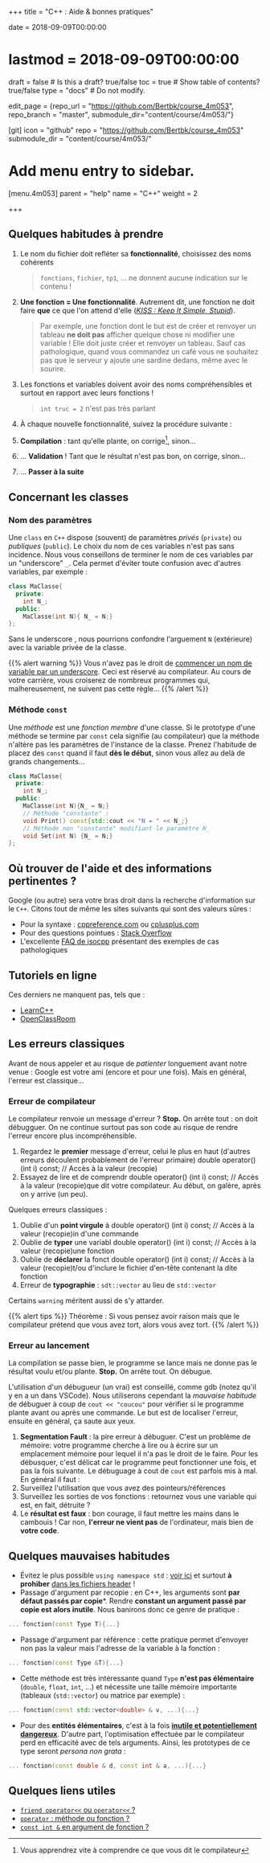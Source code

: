 +++
title = "C++ : Aide & bonnes pratiques"

date = 2018-09-09T00:00:00
# lastmod = 2018-09-09T00:00:00

draft = false  # Is this a draft? true/false
toc = true  # Show table of contents? true/false
type = "docs"  # Do not modify.

edit_page = {repo_url = "https://github.com/Bertbk/course_4m053", repo_branch = "master", submodule_dir="content/course/4m053/"}

[git]
  icon = "github"
  repo = "https://github.com/Bertbk/course_4m053"
  submodule_dir = "content/course/4m053/"

# Add menu entry to sidebar.
[menu.4m053]
  parent = "help"
  name = "C++"
  weight = 2


+++

## Quelques habitudes à prendre

1. Le nom du fichier doit refléter sa **fonctionnalité**, choisissez des noms cohérents

    > `fonctions`, `fichier`, `tp1`, ... ne donnent aucune indication sur le contenu !

2. **Une fonction = Une fonctionnalité**. Autrement dit, une fonction ne doit faire **que** ce que l'on attend d'elle ([*KISS : Keep It Simple, Stupid*](https://fr.wikipedia.org/wiki/Principe_KISS)). 

    > Par exemple, une fonction dont le but est de créer et renvoyer un tableau **ne doit pas** afficher quelque chose ni modifier une variable ! Elle doit juste créer et renvoyer un tableau. Sauf cas pathologique, quand vous commandez un café vous ne souhaitez pas que le serveur y ajoute une sardine dedans, même avec le sourire.

3. Les fonctions et variables doivent avoir des noms compréhensibles et surtout en rapport avec leurs fonctions !

    > `int truc = 2` n'est pas très parlant

4. À chaque nouvelle fonctionnalité, suivez la procédure suivante :
  1. **Compilation** : tant qu'elle plante, on corrige[^1], sinon...
  2. ... **Validation** ! Tant que le résultat n'est pas bon, on corrige, sinon...
  3. ... **Passer à la suite**

[^1]: Vous apprendrez vite à comprendre ce que vous dit le compilateur

## Concernant les classes

### Nom des paramètres

Une `class` en `C++` dispose (souvent) de paramètres *privés* (`private`) ou *publiques* (`public`). Le choix du nom de ces variables n'est pas sans incidence. Nous vous conseillons de terminer le nom de ces variables par un "underscore" `_`. Cela permet d'éviter toute confusion avec d'autres variables, par exemple :

```cpp
class MaClasse{
  private:
    int N_;
  public:
    MaClasse(int N){ N_ = N;}
};
```
Sans le underscore , nous pourrions confondre l'arguement `N` (extérieure) avec la variable privée de la classe.

{{% alert warning %}}
Vous n'avez pas le droit de [commencer un nom de variable par un underscore](https://stackoverflow.com/questions/228783/what-are-the-rules-about-using-an-underscore-in-a-c-identifier). Ceci est réservé au compilateur. Au cours de votre carrière, vous croiserez de nombreux programmes qui, malhereusement, ne suivent pas cette règle...
{{% /alert %}}

### Méthode `const`

Une *méthode* est une *fonction membre* d'une classe. Si le prototype d'une méthode se termine par `const` cela signifie (au compilateur) que la méthode n'altère pas les paramètres de l'instance de la classe. Prenez l'habitude de placez des `const` quand il faut **dès le début**, sinon vous allez au delà de grands changements...

```cpp
class MaClasse{
  private:
    int N_;
  public:
    MaClasse(int N){N_ = N;}
    // Méthode "constante" :
    void Print() const{std::cout << "N = " << N_;} 
    // Méthode non "constante" modifiant le paramètre N_
    void Set(int N) {N_ = N;}
};
```


## Où trouver de l'aide et des informations pertinentes ?

Google (ou autre) sera votre bras droit dans la recherche d'information sur le `C++`. Citons tout de même les sites suivants qui sont des valeurs sûres :

- Pour la syntaxe : [cppreference.com](https://fr.cppreference.com/) ou [cplusplus.com](http://www.cplusplus.com/)
- Pour des questions pointues : [Stack Overflow](http://stackoverflow.com/)
- L'excellente [FAQ de isocpp](https://isocpp.org/faq) présentant des exemples de cas pathologiques

## Tutoriels en ligne

Ces derniers ne manquent pas, tels que :

- [LearnC++](https://www.learncpp.com/)
- [OpenClassRoom](https://openclassrooms.com/fr/courses/1894236-programmez-avec-le-langage-c)


## Les erreurs classiques

Avant de nous appeler et au risque de *patienter* longuement avant notre venue : Google est votre ami (encore et pour une fois). Mais en général, l'erreur est classique...

### Erreur de compilateur

Le compilateur renvoie un message d'erreur ? **Stop.** On arrête tout : on doit débugguer. On ne continue surtout pas son code au risque de rendre l'erreur encore plus incompréhensible.

1. Regardez le **premier** message d'erreur, celui le plus en haut (d'autres erreurs découlent probablement de l'erreur primaire)
double operator() (int i) const; // Accès à la valeur (recopie)
2. Essayez de lire et de comprendr
double operator() (int i) const; // Accès à la valeur (recopie)que dit votre compilateur. Au début, on galère, après on y arrive (un peu).

Quelques erreurs classiques :

1. Oublie d'un **point virgule** à
double operator() (int i) const; // Accès à la valeur (recopie)in d'une commande
2. Oublie de **typer** une variabl
double operator() (int i) const; // Accès à la valeur (recopie)une fonction
3. Oublie de **déclarer** la fonct
double operator() (int i) const; // Accès à la valeur (recopie)t/ou d'inclure le fichier d'en-tête contenant la dite fonction
4. Erreur de **typographie** : `sdt::vector` au lieu de `std::vector`

Certains `warning` méritent aussi de s'y attarder.

{{% alert tips %}}
Théorème : Si vous pensez avoir raison mais que le compilateur prétend que vous avez tort, alors vous avez tort.
{{% /alert %}}

### Erreur au lancement

La compilation se passe bien, le programme se lance mais ne donne pas le résultat voulu et/ou plante. **Stop.** On arrête tout. On débugue.

L'utilisation d'un débugueur (un vrai) est conseillé, comme gdb (notez qu'il y en a un dans VSCode). Nous utiliserons cependant la *mauvaise habitude* de débuguer à coup de `cout << "coucou"` pour vérifier si le programme plante avant ou après une commande. Le but est de localiser l'erreur, ensuite en général, ça saute aux yeux.

1. **Segmentation Fault** : la pire erreur à débuguer. C'est un problème de mémoire: votre programme cherche à lire ou à écrire sur un emplacement mémoire pour lequel il n'a pas le droit de le faire. Pour les débusquer, c'est délicat car le programme peut fonctionner une fois, et pas la fois suivante. Le débuguage à cout de `cout` est parfois mis à mal. En général il faut :
  1. Surveillez l'utilisation que vous avez des pointeurs/références
  2. Surveillez les sorties de vos fonctions : retournez vous une variable qui est, en fait, détruite ?
2. Le **résultat est faux** : bon courage, il faut mettre les mains dans le cambouis ! Car non, **l'erreur ne vient pas** de l'ordinateur, mais bien de **votre code**.

## Quelques mauvaises habitudes

 - Évitez le plus possible `using namespace std` : [voir ici](https://stackoverflow.com/a/1453605/14065) et surtout **à prohiber** [dans les fichiers header](https://stackoverflow.com/questions/5849457/using-namespace-in-c-headers) !
- Passage d'argument par recopie : en C++, les arguments sont **par défaut passés par copie***. Rendre **constant un argument passé par copie est alors inutile**. Nous banirons donc ce genre de pratique :

```cpp
... fonction(const Type T){...}
```

- Passage d'argument par référence : cette pratique permet d'envoyer non pas la valeur mais l'adresse de la variable à la fonction :
```cpp
... fonction(const Type &T){...}
```
  - Cette méthode est très intéressante quand `Type` **n'est pas élémentaire** (`double`, `float`, `int`, ...) et nécessite une taille mémoire importante (tableaux (`std::vector`) ou matrice par exemple) :

```cpp
... fonction(const std::vector<double> & v, ...){...}
```
  - Pour des **entités élémentaires**, c'est à la fois [**inutile et potentiellement dangereux**](https://stackoverflow.com/questions/4705593/int-vs-const-int). D'autre part, l'optimisation effectuée par le compilateur perd en efficacité avec de tels arguments. Ainsi, les prototypes de ce type seront *persona non grata* :

```cpp
... fonction(const double & d, const int & a, ...){...}
```


## Quelques liens utiles

- [`friend operator<<` ou `operator<<` ?](https://stackoverflow.com/questions/236801/should-operator-be-implemented-as-a-friend-or-as-a-member-function)
- [`operator` : méthode ou fonction ?](https://stackoverflow.com/questions/4622330/operator-overloading-member-function-vs-non-member-function)
- [`const int &` en argument de fonction ?](https://stackoverflow.com/questions/4705593/int-vs-const-int)